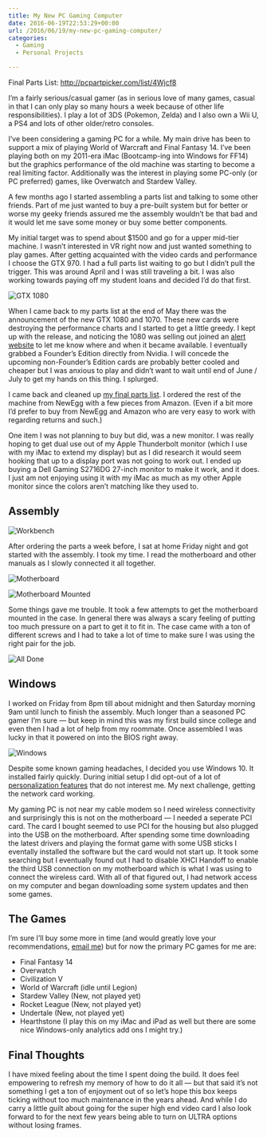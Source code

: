 ```yaml
---
title: My New PC Gaming Computer
date: 2016-06-19T22:53:29+00:00
url: /2016/06/19/my-new-pc-gaming-computer/
categories:
  - Gaming
  - Personal Projects

---
```

Final Parts List: <http://pcpartpicker.com/list/4Wjcf8>

I&#8217;m a fairly serious/casual gamer (as in serious love of many games, casual in that I can only play so many hours a week because of other life responsibilities). I play a lot of 3DS (Pokemon, Zelda) and I also own a Wii U, a PS4 and lots of other older/retro consoles.

I&#8217;ve been considering a gaming PC for a while. My main drive has been to support a mix of playing World of Warcraft and Final Fantasy 14. I&#8217;ve been playing both on my 2011-era iMac (Bootcamp-ing into Windows for FF14) but the graphics performance of the old machine was starting to become a real limiting factor. Additionally was the interest in playing some PC-only (or PC preferred) games, like Overwatch and Stardew Valley.

A few months ago I started assembling a parts list and talking to some other friends. Part of me just wanted to buy a pre-built system but for better or worse my geeky friends assured me the assembly wouldn&#8217;t be that bad and it would let me save some money or buy some better components.

My initial target was to spend about $1500 and go for a upper mid-tier machine. I wasn&#8217;t interested in VR right now and just wanted something to play games. After getting acquainted with the video cards and performance I choose the GTX 970. I had a full parts list waiting to go but I didn&#8217;t pull the trigger. This was around April and I was still traveling a bit. I was also working towards paying off my student loans and decided I&#8217;d do that first.

![GTX 1080][1]

When I came back to my parts list at the end of May there was the announcement of the new GTX 1080 and 1070. These new cards were destroying the performance charts and I started to get a little greedy. I kept up with the release, and noticing the 1080 was selling out joined an [alert website][2] to let me know where and when it became available. I eventually grabbed a Founder&#8217;s Edition directly from Nvidia. I will concede the upcoming non-Founder&#8217;s Edition cards are probably better cooled and cheaper but I was anxious to play and didn&#8217;t want to wait until end of June / July to get my hands on this thing. I splurged.

I came back and cleaned up [my final parts list][3]. I ordered the rest of the machine from NewEgg with a few pieces from Amazon. (Even if a bit more I&#8217;d prefer to buy from NewEgg and Amazon who are very easy to work with regarding returns and such.)

One item I was not planning to buy but did, was a new monitor. I was really hoping to get dual use out of my Apple Thunderbolt monitor (which I use with my iMac to extend my display) but as I did research it would seem hooking that up to a display port was not going to work out. I ended up buying a Dell Gaming S2716DG 27-inch monitor to make it work, and it does. I just am not enjoying using it with my iMac as much as my other Apple monitor since the colors aren&#8217;t matching like they used to.

## Assembly

![Workbench][4]

After ordering the parts a week before, I sat at home Friday night and got started with the assembly. I took my time. I read the motherboard and other manuals as I slowly connected it all together.

![Motherboard][5]

![Motherboard Mounted][6]

Some things gave me trouble. It took a few attempts to get the motherboard mounted in the case. In general there was always a scary feeling of putting too much pressure on a part to get it to fit in. The case came with a ton of different screws and I had to take a lot of time to make sure I was using the right pair for the job.

![All Done][7]

## Windows

I worked on Friday from 8pm till about midnight and then Saturday morning 9am until lunch to finish the assembly. Much longer than a seasoned PC gamer I&#8217;m sure &#8212; but keep in mind this was my first build since college and even then I had a lot of help from my roommate. Once assembled I was lucky in that it powered on into the BIOS right away.

![Windows][8]

Despite some known gaming headaches, I decided you use Windows 10. It installed fairly quickly. During initial setup I did opt-out of a lot of [personalization features][9] that do not interest me. My next challenge, getting the network card working.

My gaming PC is not near my cable modem so I need wireless connectivity and surprisingly this is not on the motherboard &#8212; I needed a seperate PCI card. The card I bought seemed to use PCI for the housing but also plugged into the USB on the motherboard. After spending some time downloading the latest drivers and playing the format game with some USB sticks I eventally installed the software but the card would not start up. It took some searching but I eventually found out I had to disable XHCI Handoff to enable the third USB connection on my motherboard which is what I was using to connect the wireless card. With all of that figured out, I had network access on my computer and began downloading some system updates and then some games.

## The Games

I&#8217;m sure I&#8217;ll buy some more in time (and would greatly love your recommendations, [email me][10]) but for now the primary PC games for me are:

  * Final Fantasy 14
  * Overwatch
  * Civilization V
  * World of Warcraft (idle until Legion)
  * Stardew Valley (New, not played yet)
  * Rocket League (New, not played yet)
  * Undertale (New, not played yet)
  * Hearthstone (I play this on my iMac and iPad as well but there are some nice Windows-only analytics add ons I might try.)

## Final Thoughts

I have mixed feeling about the time I spent doing the build. It does feel empowering to refresh my memory of how to do it all &#8212; but that said it&#8217;s not something I get a ton of enjoyment out of so let&#8217;s hope this box keeps ticking without too much maintenance in the years ahead. And while I do carry a little guilt about going for the super high end video card I also look forward to for the next few years being able to turn on ULTRA options without losing frames.

 [1]: http://mikezornek.com/media/images/gaming-pc/gtx1080.jpg "GTX 1080"
 [2]: http://www.nowinstock.net/computers/videocards/nvidia/gtx1080/
 [3]: http://pcpartpicker.com/list/4Wjcf8
 [4]: http://mikezornek.com/media/images/gaming-pc/workbench.jpg "Workbench"
 [5]: http://mikezornek.com/media/images/gaming-pc/motherboard.jpg "Motherboard"
 [6]: http://mikezornek.com/media/images/gaming-pc/motherboard-mounted.jpg "Motherboard Mounted"
 [7]: http://mikezornek.com/media/images/gaming-pc/all-done.jpg "All Done"
 [8]: http://mikezornek.com/media/images/gaming-pc/windows.jpg "Windows"
 [9]: http://www.howtogeek.com/224352/what%E2%80%99s-the-difference-between-windows-10%E2%80%99s-express-or-custom-setup/
 [10]: mailto:mike@clickablebliss.com